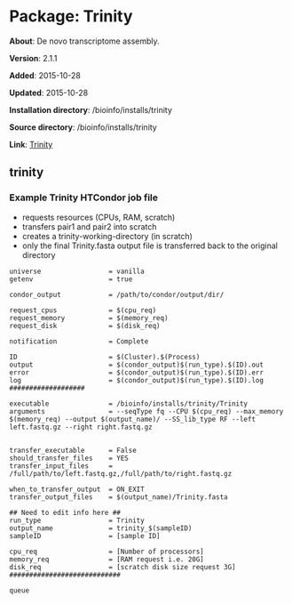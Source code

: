 # Package: Trinity

**About**: De novo transcriptome assembly.

**Version**: 2.1.1

**Added**: 2015-10-28

**Updated**: 2015-10-28

**Installation directory**: /bioinfo/installs/trinity

**Source directory**: /bioinfo/installs/trinity

**Link**: [Trinity](https://github.com/trinityrnaseq/trinityrnaseq/wiki)

## trinity

### Example Trinity HTCondor job file

* requests resources (CPUs, RAM, scratch)
* transfers pair1 and pair2 into scratch
* creates a trinity-working-directory (in scratch)
* only the final Trinity.fasta output file is transferred back to the original directory

```
universe                 = vanilla
getenv                   = true

condor_output            = /path/to/condor/output/dir/

request_cpus             = $(cpu_req)
request_memory           = $(memory_req)
request_disk             = $(disk_req)

notification             = Complete

ID                       = $(Cluster).$(Process)
output                   = $(condor_output)$(run_type).$(ID).out
error                    = $(condor_output)$(run_type).$(ID).err
log                      = $(condor_output)$(run_type).$(ID).log
###################

executable               = /bioinfo/installs/trinity/Trinity
arguments                = --seqType fq --CPU $(cpu_req) --max_memory $(memory_req) --output $(output_name)/ --SS_lib_type RF --left left.fastq.gz --right right.fastq.gz


transfer_executable      = False
should_transfer_files    = YES
transfer_input_files     = /full/path/to/left.fastq.gz,/full/path/to/right.fastq.gz

when_to_transfer_output  = ON_EXIT
transfer_output_files    = $(output_name)/Trinity.fasta

## Need to edit info here ##
run_type                 = Trinity
output_name              = trinity_$(sampleID)
sampleID                 = [sample ID]

cpu_req                  = [Number of processors]
memory_req               = [RAM request i.e. 20G]
disk_req                 = [scratch disk size request 3G]
############################

queue
```
